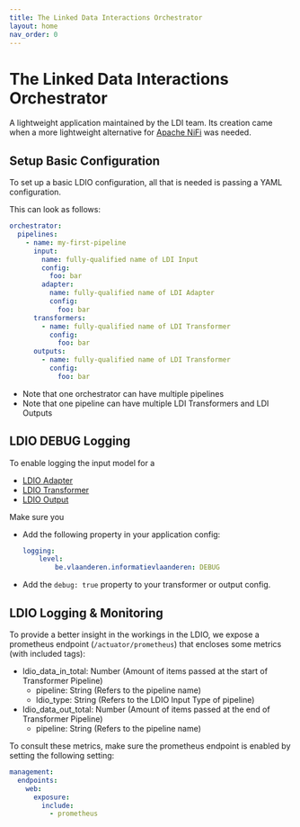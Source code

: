 ```yaml
---
title: The Linked Data Interactions Orchestrator
layout: home
nav_order: 0
---
```


# The Linked Data Interactions Orchestrator

A lightweight application maintained by the LDI team. Its creation came when a more lightweight alternative for [Apache NiFi] was needed.

## Setup Basic Configuration

To set up a basic LDIO configuration, all that is needed is passing a YAML configuration.

This can look as follows:

````yaml
orchestrator:
  pipelines:
    - name: my-first-pipeline
      input:
        name: fully-qualified name of LDI Input
        config:
          foo: bar
        adapter:
          name: fully-qualified name of LDI Adapter
          config:
            foo: bar
      transformers:
        - name: fully-qualified name of LDI Transformer
          config:
            foo: bar
      outputs:
        - name: fully-qualified name of LDI Transformer
          config:
            foo: bar
````

- Note that one orchestrator can have multiple pipelines 
- Note that one pipeline can have multiple LDI Transformers and LDI Outputs 

## LDIO DEBUG Logging

To enable logging the input model for a 
* [LDIO Adapter](./ldio-adapters)
* [LDIO Transformer](./ldio-transformers)
* [LDIO Output](./ldio-outputs)

Make sure you 

* Add the following property in your application config:
    ````yaml
    logging:
        level:
            be.vlaanderen.informatievlaanderen: DEBUG
    ````
* Add the ```debug: true``` property to your transformer or output config.

## LDIO Logging & Monitoring

To provide a better insight in the workings in the LDIO, we expose a prometheus endpoint (`/actuator/prometheus`) that
encloses some metrics (with included tags):

* ldio_data_in_total: Number (Amount of items passed at the start of Transformer Pipeline)
  * pipeline: String (Refers to the pipeline name)
  * ldio_type: String (Refers to the LDIO Input Type of pipeline)
* ldio_data_out_total: Number (Amount of items passed at the end of Transformer Pipeline)
  * pipeline: String (Refers to the pipeline name)

To consult these metrics, make sure the prometheus endpoint is enabled by setting
the following setting:

````yaml
management:
  endpoints:
    web:
      exposure:
        include:
          - prometheus
````

[Apache NiFi]: https://nifi.apache.org/
